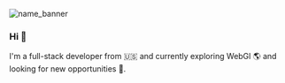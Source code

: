 ![name_banner](https://user-images.githubusercontent.com/53372490/166216436-c8b516fe-cae1-4431-9add-b49407999736.png)

### Hi 👋 

I'm a full-stack developer from 🇺🇸 and currently exploring WebGl 🌎 and looking for new opportunities 💎.  

<!--
**CodyPenny/CodyPenny** is a ✨ _special_ ✨ repository because its `README.md` (this file) appears on your GitHub profile.

Here are some ideas to get you started:

- 🔭 I’m currently working on ...
- 🌱 I’m currently learning ...
- 👯 I’m looking to collaborate on ...
- 🤔 I’m looking for help with ...
- 💬 Ask me about ...
- 📫 How to reach me: ...
- 😄 Pronouns: ...
- ⚡ Fun fact: ...
-->
